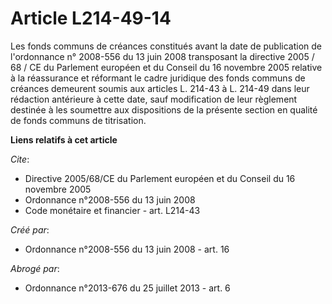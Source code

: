 # Article L214-49-14

Les fonds communs de créances constitués avant la date de publication de l'ordonnance n° 2008-556 du 13 juin 2008 transposant
la directive 2005 / 68 / CE du Parlement européen et du Conseil du 16 novembre 2005 relative à la réassurance et réformant le
cadre juridique des fonds communs de créances demeurent soumis aux articles L. 214-43 à L. 214-49 dans leur rédaction
antérieure à cette date, sauf modification de leur règlement destinée à les soumettre aux dispositions de la présente section
en qualité de fonds communs de titrisation.

**Liens relatifs à cet article**

_Cite_:

  - Directive 2005/68/CE du Parlement européen et du Conseil du 16 novembre 2005
  - Ordonnance n°2008-556 du 13 juin 2008
  - Code monétaire et financier - art. L214-43

_Créé par_:

  - Ordonnance n°2008-556 du 13 juin 2008 - art. 16

_Abrogé par_:

  - Ordonnance n°2013-676 du 25 juillet 2013 - art. 6
